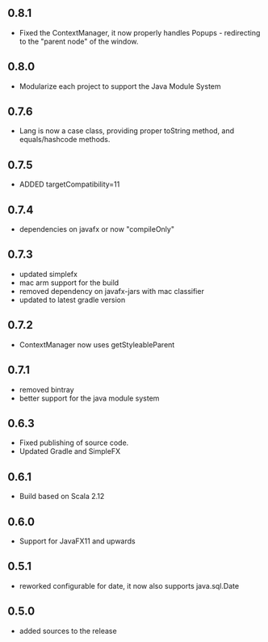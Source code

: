 ## 0.8.1
 - Fixed the ContextManager, it now properly handles Popups - redirecting to the "parent node" of the window.

## 0.8.0
 - Modularize each project to support the Java Module System
## 0.7.6
 - Lang is now a case class, providing proper toString method, and equals/hashcode methods.

## 0.7.5
 - ADDED targetCompatibility=11

## 0.7.4
 - dependencies on javafx or now "compileOnly"
## 0.7.3
 - updated simplefx
 - mac arm support for the build
 - removed dependency on javafx-jars with mac classifier
 - updated to latest gradle version

## 0.7.2
 - ContextManager now uses getStyleableParent

## 0.7.1
 - removed bintray
 - better support for the java module system

## 0.6.3
- Fixed publishing of source code.
- Updated Gradle and SimpleFX

## 0.6.1
- Build based on Scala 2.12
## 0.6.0
- Support for JavaFX11 and upwards

## 0.5.1
- reworked configurable for date, it now also supports java.sql.Date

## 0.5.0
 - added sources to the release 